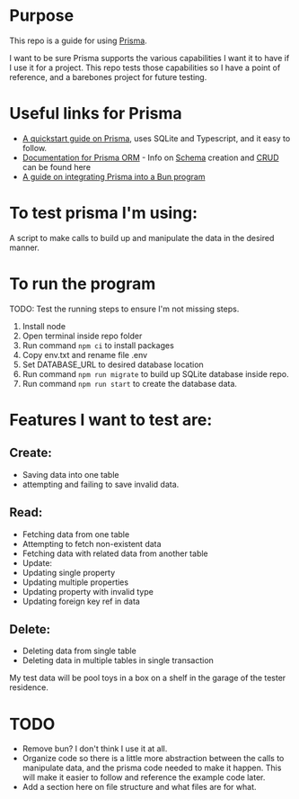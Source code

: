 # Purpose
This repo is a guide for using [Prisma](https://www.prisma.io/).

I want to be sure Prisma supports the various capabilities I want it to have if I use it for a project.
This repo tests those capabilities so I have a point of reference, and a barebones project for future testing.

# Useful links for Prisma
- [A quickstart guide on Prisma](https://www.prisma.io/docs/getting-started/quickstart-sqlite), uses SQLite and Typescript, and it easy to follow.
- [Documentation for Prisma ORM](https://www.prisma.io/docs/orm/overview/introduction/what-is-prisma) - Info on [Schema](https://www.prisma.io/docs/orm/prisma-schema/overview) creation and [CRUD](https://www.prisma.io/docs/orm/prisma-client/queries/crud) can be found here
- [A guide on integrating Prisma into a Bun program](https://www.prisma.io/docs/guides/bun)

# To test prisma I'm using: 
A script to make calls to build up and manipulate the data in the desired manner.

# To run the program
TODO: Test the running steps to ensure I'm not missing steps.
1. Install node
1. Open terminal inside repo folder
1. Run command `npm ci` to install packages
1. Copy env.txt and rename file .env
1. Set DATABASE_URL to desired database location 
1. Run command `npm run migrate` to build up SQLite database inside repo.
1. Run command `npm run start` to create the database data.

# Features I want to test are:
## Create: 
- Saving data into one table 
- attempting and failing to save invalid data. 
## Read: 
- Fetching data from one table 
- Attempting to fetch non-existent data 
- Fetching data with related data from another table 
- Update: 
- Updating single property 
- Updating multiple properties 
- Updating property with invalid type 
- Updating foreign key ref in data
## Delete: 
- Deleting data from single table 
- Deleting data in multiple tables in single transaction

My test data will be pool toys in a box on a shelf in the garage of the tester residence.

# TODO 
- Remove bun? I don't think I use it at all.
- Organize code so there is a little more abstraction between the calls to manipulate data, and the prisma code needed to make it happen. This will make it easier to follow and reference the example code later.
- Add a section here on file structure and what files are for what.
